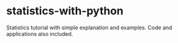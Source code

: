 # statistics-with-python
Statistics tutorial with simple explanation and examples. Code and applications also included.
